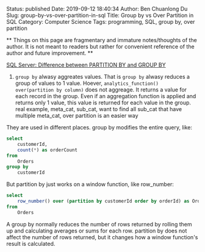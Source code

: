 Status: published
Date: 2019-09-12 18:40:34
Author: Ben Chuanlong Du
Slug: group-by-vs-over-partition-in-sql
Title: Group by vs Over Partition in SQL
Category: Computer Science
Tags: programming, SQL, group by, over partition

**
Things on this page are
fragmentary and immature notes/thoughts of the author.
It is not meant to readers
but rather for convenient reference of the author and future improvement.
**

[SQL Server: Difference between PARTITION BY and GROUP BY](http://stackoverflow.com/questions/2404565/sql-server-difference-between-partition-by-and-group-by)

1. `group by` alwasy aggreates values. 
    That is `group by` alwasy reduces a group of values to 1 value.
    Hoever, `analytics_function() over(partition by column)` does not aggreage.
    It returns a value for each record in the group.
    Even if an aggregation function is applied and returns only 1 value,
    this value is returned for each value in the group.
    real example, meta_cat, sub_cat, want to find all sub_cat that have multiple meta_cat, over partition is an easier way


They are used in different places. group by modifies the entire query, like:

```SQL
select 
    customerId, 
    count(*) as orderCount
from 
    Orders
group by 
    customerId

```
But partition by just works on a window function, like row_number:

```SQL
select 
    row_number() over (partition by customerId order by orderId) as OrderNumberForThisCustomer
from 
    Orders
```

A group by normally reduces the number of rows returned 
by rolling them up and calculating averages or sums for each row. 
partition by does not affect the number of rows returned, 
but it changes how a window function's result is calculated.
